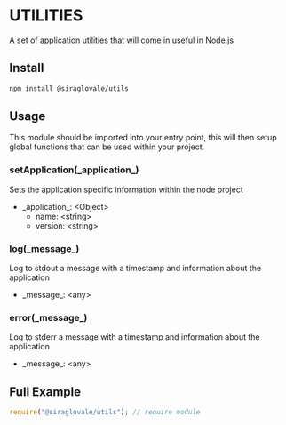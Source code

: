# UTILITIES

A set of application utilities that will come in useful in Node.js

## Install

```bash
npm install @siraglovale/utils
```

## Usage

This module should be imported into your entry point, this will then setup global functions that can be used within your project.

### setApplication(\_application\_)
Sets the application specific information within the node project
* \_application\_: \<Object\>
    * name: \<string\>
    * version: \<string\>

### log(\_message\_)
Log to stdout a message with a timestamp and information about the application
* \_message\_: \<any\>

### error(\_message\_)
Log to stderr a message with a timestamp and information about the application
* \_message\_: \<any\>

## Full Example
```javascript
require("@siraglovale/utils"); // require module
```